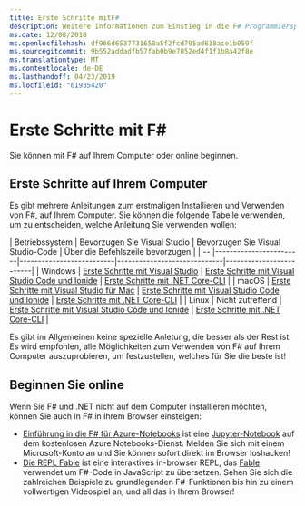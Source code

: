```yaml
---
title: Erste Schritte mitF#
description: Weitere Informationen zum Einstieg in die F# Programmiersprache.
ms.date: 12/08/2018
ms.openlocfilehash: df966d6537731650a5f2fcd795ad638ace1b059f
ms.sourcegitcommit: 9b552addadfb57fab0b9e7852ed4f1f1b8a42f8e
ms.translationtype: MT
ms.contentlocale: de-DE
ms.lasthandoff: 04/23/2019
ms.locfileid: "61935420"
---
```

# <a name="get-started-with-f"></a>Erste Schritte mit F#

Sie können mit F# auf Ihrem Computer oder online beginnen.

## <a name="get-started-on-your-machine"></a>Erste Schritte auf Ihrem Computer

Es gibt mehrere Anleitungen zum erstmaligen Installieren und Verwenden von F#, auf Ihrem Computer.  Sie können die folgende Tabelle verwenden, um zu entscheiden, welche Anleitung Sie verwenden wollen:

| Betriebssystem | Bevorzugen Sie Visual Studio | Bevorzugen Sie Visual Studio-Code | Über die Befehlszeile bevorzugen |
| -- |------------------------|--------------------------|-----------------------------|-------------------------|
| Windows | [Erste Schritte mit Visual Studio](get-started-visual-studio.md) | [Erste Schritte mit Visual Studio Code und Ionide](get-started-vscode.md) | [Erste Schritte mit .NET Core-CLI](get-started-command-line.md) |
| macOS | [Erste Schritte mit Visual Studio für Mac](get-started-with-visual-studio-for-mac.md) | [Erste Schritte mit Visual Studio Code und Ionide](get-started-vscode.md) | [Erste Schritte mit .NET Core-CLI](get-started-command-line.md) |
| Linux | Nicht zutreffend | [Erste Schritte mit Visual Studio Code und Ionide](get-started-vscode.md) | [Erste Schritte mit .NET Core-CLI](get-started-command-line.md) |

Es gibt im Allgemeinen keine spezielle Anletung, die besser als der Rest ist. Es wird empfohlen, alle Möglichkeiten zum Verwenden von F# auf Ihrem Computer auszuprobieren, um festzustellen, welches für Sie die beste ist!

## <a name="get-started-online"></a>Beginnen Sie online

Wenn Sie F# und .NET nicht auf dem Computer installieren möchten, können Sie auch in F# in Ihrem Browser einsteigen:

* [Einführung in die F# für Azure-Notebooks](https://notebooks.azure.com/Microsoft/projects/2018-Intro-FSharp/html/Introduction%20to%20FSharp.ipynb) ist eine [Jupyter-Notebook](https://jupyter.org/) auf dem kostenlosen Azure Notebooks-Dienst. Melden Sie sich mit einem Microsoft-Konto an und Sie können sofort direkt im Browser loshacken!
* [Die REPL Fable](https://fable.io/repl/) ist eine interaktives in-browser REPL, das [Fable](https://fable.io/) verwendet um  F#-Code in JavaScript zu übersetzen. Sehen Sie sich die zahlreichen Beispiele zu grundlegenden F#-Funktionen bis hin zu einem vollwertigen Videospiel an, und all das in Ihrem Browser!
